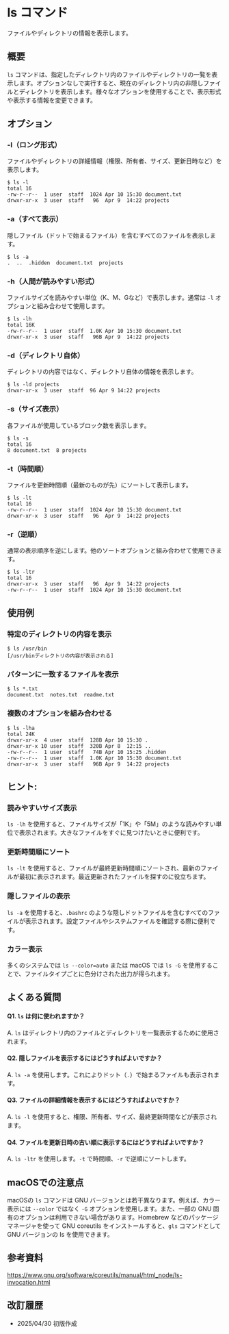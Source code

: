 # ls コマンド

ファイルやディレクトリの情報を表示します。

## 概要

`ls` コマンドは、指定したディレクトリ内のファイルやディレクトリの一覧を表示します。オプションなしで実行すると、現在のディレクトリ内の非隠しファイルとディレクトリを表示します。様々なオプションを使用することで、表示形式や表示する情報を変更できます。

## オプション

### **-l（ロング形式）**

ファイルやディレクトリの詳細情報（権限、所有者、サイズ、更新日時など）を表示します。

```console
$ ls -l
total 16
-rw-r--r--  1 user  staff  1024 Apr 10 15:30 document.txt
drwxr-xr-x  3 user  staff   96  Apr 9  14:22 projects
```

### **-a（すべて表示）**

隠しファイル（ドットで始まるファイル）を含むすべてのファイルを表示します。

```console
$ ls -a
.  ..  .hidden  document.txt  projects
```

### **-h（人間が読みやすい形式）**

ファイルサイズを読みやすい単位（K、M、Gなど）で表示します。通常は `-l` オプションと組み合わせて使用します。

```console
$ ls -lh
total 16K
-rw-r--r--  1 user  staff  1.0K Apr 10 15:30 document.txt
drwxr-xr-x  3 user  staff   96B Apr 9  14:22 projects
```

### **-d（ディレクトリ自体）**

ディレクトリの内容ではなく、ディレクトリ自体の情報を表示します。

```console
$ ls -ld projects
drwxr-xr-x  3 user  staff  96 Apr 9 14:22 projects
```

### **-s（サイズ表示）**

各ファイルが使用しているブロック数を表示します。

```console
$ ls -s
total 16
8 document.txt  8 projects
```

### **-t（時間順）**

ファイルを更新時間順（最新のものが先）にソートして表示します。

```console
$ ls -lt
total 16
-rw-r--r--  1 user  staff  1024 Apr 10 15:30 document.txt
drwxr-xr-x  3 user  staff   96  Apr 9  14:22 projects
```

### **-r（逆順）**

通常の表示順序を逆にします。他のソートオプションと組み合わせて使用できます。

```console
$ ls -ltr
total 16
drwxr-xr-x  3 user  staff   96  Apr 9  14:22 projects
-rw-r--r--  1 user  staff  1024 Apr 10 15:30 document.txt
```

## 使用例

### 特定のディレクトリの内容を表示

```console
$ ls /usr/bin
[/usr/binディレクトリの内容が表示される]
```

### パターンに一致するファイルを表示

```console
$ ls *.txt
document.txt  notes.txt  readme.txt
```

### 複数のオプションを組み合わせる

```console
$ ls -lha
total 24K
drwxr-xr-x  4 user  staff  128B Apr 10 15:30 .
drwxr-xr-x 10 user  staff  320B Apr 8  12:15 ..
-rw-r--r--  1 user  staff   74B Apr 10 15:25 .hidden
-rw-r--r--  1 user  staff  1.0K Apr 10 15:30 document.txt
drwxr-xr-x  3 user  staff   96B Apr 9  14:22 projects
```

## ヒント:

### 読みやすいサイズ表示

`ls -lh` を使用すると、ファイルサイズが「1K」や「5M」のような読みやすい単位で表示されます。大きなファイルをすぐに見つけたいときに便利です。

### 更新時間順にソート

`ls -lt` を使用すると、ファイルが最終更新時間順にソートされ、最新のファイルが最初に表示されます。最近更新されたファイルを探すのに役立ちます。

### 隠しファイルの表示

`ls -a` を使用すると、`.bashrc` のような隠しドットファイルを含むすべてのファイルが表示されます。設定ファイルやシステムファイルを確認する際に便利です。

### カラー表示

多くのシステムでは `ls --color=auto` または macOS では `ls -G` を使用することで、ファイルタイプごとに色分けされた出力が得られます。

## よくある質問

#### Q1. `ls` は何に使われますか？
A. `ls` はディレクトリ内のファイルとディレクトリを一覧表示するために使用されます。

#### Q2. 隠しファイルを表示するにはどうすればよいですか？
A. `ls -a` を使用します。これによりドット（`.`）で始まるファイルも表示されます。

#### Q3. ファイルの詳細情報を表示するにはどうすればよいですか？
A. `ls -l` を使用すると、権限、所有者、サイズ、最終更新時間などが表示されます。

#### Q4. ファイルを更新日時の古い順に表示するにはどうすればよいですか？
A. `ls -ltr` を使用します。`-t` で時間順、`-r` で逆順にソートします。

## macOSでの注意点

macOSの `ls` コマンドは GNU バージョンとは若干異なります。例えば、カラー表示には `--color` ではなく `-G` オプションを使用します。また、一部の GNU 固有のオプションは利用できない場合があります。Homebrew などのパッケージマネージャを使って GNU coreutils をインストールすると、`gls` コマンドとして GNU バージョンの ls を使用できます。

## 参考資料

https://www.gnu.org/software/coreutils/manual/html_node/ls-invocation.html

## 改訂履歴

- 2025/04/30 初版作成